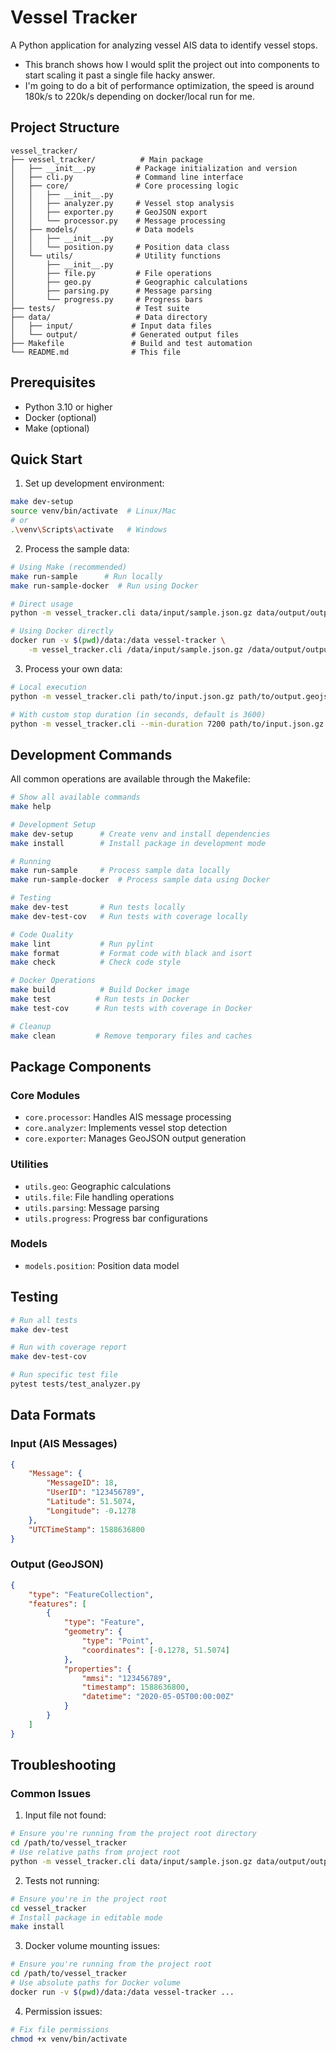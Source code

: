 # Vessel Tracker

A Python application for analyzing vessel AIS data to identify vessel stops.

- This branch shows how I would split the project out into components to start scaling it past a single file hacky answer.
- I'm going to do a bit of performance optimization, the speed is around 180k/s to 220k/s depending on docker/local run for me.


## Project Structure

```
vessel_tracker/
├── vessel_tracker/          # Main package
│   ├── __init__.py         # Package initialization and version
│   ├── cli.py              # Command line interface
│   ├── core/               # Core processing logic
│   │   ├── __init__.py
│   │   ├── analyzer.py     # Vessel stop analysis
│   │   ├── exporter.py     # GeoJSON export
│   │   └── processor.py    # Message processing
│   ├── models/             # Data models
│   │   ├── __init__.py
│   │   └── position.py     # Position data class
│   └── utils/              # Utility functions
│       ├── __init__.py
│       ├── file.py         # File operations
│       ├── geo.py          # Geographic calculations
│       ├── parsing.py      # Message parsing
│       └── progress.py     # Progress bars
├── tests/                  # Test suite
├── data/                   # Data directory
│   ├── input/             # Input data files
│   └── output/            # Generated output files
├── Makefile               # Build and test automation
└── README.md              # This file
```

## Prerequisites

- Python 3.10 or higher
- Docker (optional)
- Make (optional)

## Quick Start

1. Set up development environment:
```bash
make dev-setup
source venv/bin/activate  # Linux/Mac
# or
.\venv\Scripts\activate   # Windows
```

2. Process the sample data:
```bash
# Using Make (recommended)
make run-sample      # Run locally
make run-sample-docker  # Run using Docker

# Direct usage
python -m vessel_tracker.cli data/input/sample.json.gz data/output/output.geojson

# Using Docker directly
docker run -v $(pwd)/data:/data vessel-tracker \
    -m vessel_tracker.cli /data/input/sample.json.gz /data/output/output.geojson
```

3. Process your own data:
```bash
# Local execution
python -m vessel_tracker.cli path/to/input.json.gz path/to/output.geojson

# With custom stop duration (in seconds, default is 3600)
python -m vessel_tracker.cli --min-duration 7200 path/to/input.json.gz path/to/output.geojson
```

## Development Commands

All common operations are available through the Makefile:

```bash
# Show all available commands
make help

# Development Setup
make dev-setup      # Create venv and install dependencies
make install        # Install package in development mode

# Running
make run-sample     # Process sample data locally
make run-sample-docker  # Process sample data using Docker

# Testing
make dev-test       # Run tests locally
make dev-test-cov   # Run tests with coverage locally

# Code Quality
make lint           # Run pylint
make format         # Format code with black and isort
make check          # Check code style

# Docker Operations
make build          # Build Docker image
make test          # Run tests in Docker
make test-cov      # Run tests with coverage in Docker

# Cleanup
make clean         # Remove temporary files and caches
```

## Package Components

### Core Modules
- `core.processor`: Handles AIS message processing
- `core.analyzer`: Implements vessel stop detection
- `core.exporter`: Manages GeoJSON output generation

### Utilities
- `utils.geo`: Geographic calculations
- `utils.file`: File handling operations
- `utils.parsing`: Message parsing
- `utils.progress`: Progress bar configurations

### Models
- `models.position`: Position data model

## Testing

```bash
# Run all tests
make dev-test

# Run with coverage report
make dev-test-cov

# Run specific test file
pytest tests/test_analyzer.py
```

## Data Formats

### Input (AIS Messages)
```json
{
    "Message": {
        "MessageID": 18,
        "UserID": "123456789",
        "Latitude": 51.5074,
        "Longitude": -0.1278
    },
    "UTCTimeStamp": 1588636800
}
```

### Output (GeoJSON)
```json
{
    "type": "FeatureCollection",
    "features": [
        {
            "type": "Feature",
            "geometry": {
                "type": "Point",
                "coordinates": [-0.1278, 51.5074]
            },
            "properties": {
                "mmsi": "123456789",
                "timestamp": 1588636800,
                "datetime": "2020-05-05T00:00:00Z"
            }
        }
    ]
}
```

## Troubleshooting

### Common Issues

1. Input file not found:
```bash
# Ensure you're running from the project root directory
cd /path/to/vessel_tracker
# Use relative paths from project root
python -m vessel_tracker.cli data/input/sample.json.gz data/output/output.geojson
```

2. Tests not running:
```bash
# Ensure you're in the project root
cd vessel_tracker
# Install package in editable mode
make install
```

3. Docker volume mounting issues:
```bash
# Ensure you're running from the project root
cd /path/to/vessel_tracker
# Use absolute paths for Docker volume
docker run -v $(pwd)/data:/data vessel-tracker ...
```

4. Permission issues:
```bash
# Fix file permissions
chmod +x venv/bin/activate
```